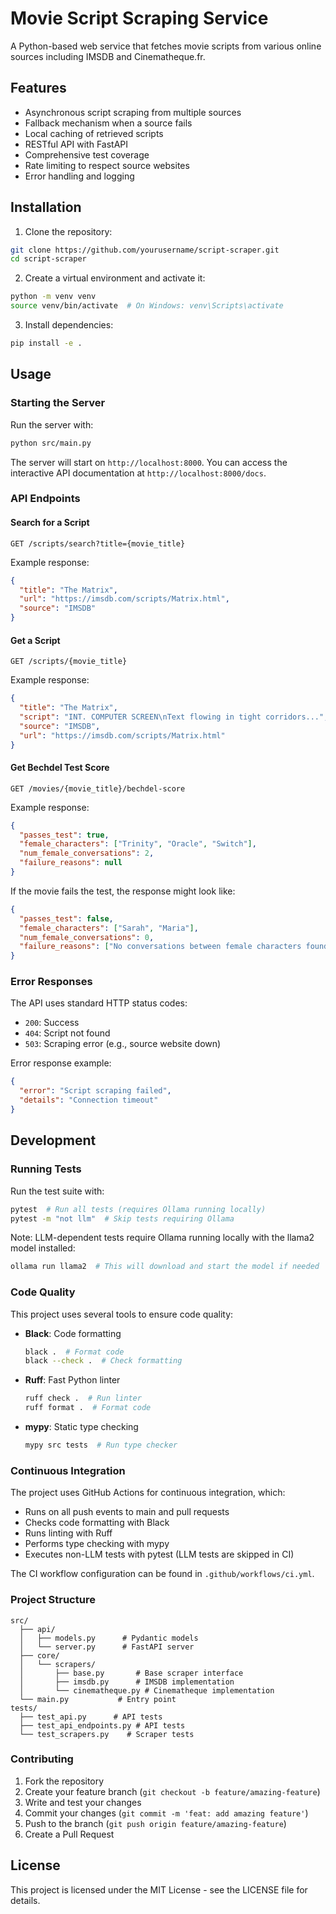 # Movie Script Scraping Service

A Python-based web service that fetches movie scripts from various online sources including IMSDB and Cinematheque.fr.

## Features

- Asynchronous script scraping from multiple sources
- Fallback mechanism when a source fails
- Local caching of retrieved scripts
- RESTful API with FastAPI
- Comprehensive test coverage
- Rate limiting to respect source websites
- Error handling and logging

## Installation

1. Clone the repository:
```bash
git clone https://github.com/yourusername/script-scraper.git
cd script-scraper
```

2. Create a virtual environment and activate it:
```bash
python -m venv venv
source venv/bin/activate  # On Windows: venv\Scripts\activate
```

3. Install dependencies:
```bash
pip install -e .
```

## Usage

### Starting the Server

Run the server with:
```bash
python src/main.py
```

The server will start on `http://localhost:8000`. You can access the interactive API documentation at `http://localhost:8000/docs`.

### API Endpoints

#### Search for a Script

```http
GET /scripts/search?title={movie_title}
```

Example response:
```json
{
  "title": "The Matrix",
  "url": "https://imsdb.com/scripts/Matrix.html",
  "source": "IMSDB"
}
```

#### Get a Script

```http
GET /scripts/{movie_title}
```

Example response:
```json
{
  "title": "The Matrix",
  "script": "INT. COMPUTER SCREEN\nText flowing in tight corridors...",
  "source": "IMSDB",
  "url": "https://imsdb.com/scripts/Matrix.html"
}
```

#### Get Bechdel Test Score

```http
GET /movies/{movie_title}/bechdel-score
```

Example response:
```json
{
  "passes_test": true,
  "female_characters": ["Trinity", "Oracle", "Switch"],
  "num_female_conversations": 2,
  "failure_reasons": null
}
```

If the movie fails the test, the response might look like:
```json
{
  "passes_test": false,
  "female_characters": ["Sarah", "Maria"],
  "num_female_conversations": 0,
  "failure_reasons": ["No conversations between female characters found"]
}
```

### Error Responses

The API uses standard HTTP status codes:

- `200`: Success
- `404`: Script not found
- `503`: Scraping error (e.g., source website down)

Error response example:
```json
{
  "error": "Script scraping failed",
  "details": "Connection timeout"
}
```

## Development

### Running Tests

Run the test suite with:
```bash
pytest  # Run all tests (requires Ollama running locally)
pytest -m "not llm"  # Skip tests requiring Ollama
```

Note: LLM-dependent tests require Ollama running locally with the llama2 model installed:
```bash
ollama run llama2  # This will download and start the model if needed
```

### Code Quality

This project uses several tools to ensure code quality:

- **Black**: Code formatting
  ```bash
  black .  # Format code
  black --check .  # Check formatting
  ```

- **Ruff**: Fast Python linter
  ```bash
  ruff check .  # Run linter
  ruff format .  # Format code
  ```

- **mypy**: Static type checking
  ```bash
  mypy src tests  # Run type checker
  ```

### Continuous Integration

The project uses GitHub Actions for continuous integration, which:
- Runs on all push events to main and pull requests
- Checks code formatting with Black
- Runs linting with Ruff
- Performs type checking with mypy
- Executes non-LLM tests with pytest (LLM tests are skipped in CI)

The CI workflow configuration can be found in `.github/workflows/ci.yml`.

### Project Structure

```
src/
  ├── api/
  │   ├── models.py      # Pydantic models
  │   └── server.py      # FastAPI server
  ├── core/
  │   └── scrapers/
  │       ├── base.py       # Base scraper interface
  │       ├── imsdb.py      # IMSDB implementation
  │       └── cinematheque.py # Cinematheque implementation
  └── main.py           # Entry point
tests/
  ├── test_api.py      # API tests
  ├── test_api_endpoints.py # API tests
  └── test_scrapers.py    # Scraper tests
```

### Contributing

1. Fork the repository
2. Create your feature branch (`git checkout -b feature/amazing-feature`)
3. Write and test your changes
4. Commit your changes (`git commit -m 'feat: add amazing feature'`)
5. Push to the branch (`git push origin feature/amazing-feature`)
6. Create a Pull Request

## License

This project is licensed under the MIT License - see the LICENSE file for details.
